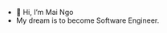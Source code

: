 - 👋 Hi, I’m Mai Ngo
-  My dream is to become Software Engineer.



<!---
I am a ✨ special ✨ coding girl.
--->
